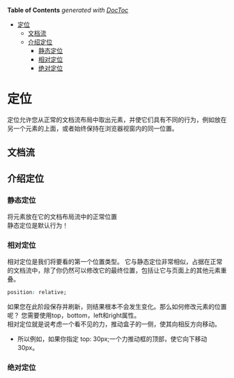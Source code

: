 <!-- START doctoc generated TOC please keep comment here to allow auto update -->
<!-- DON'T EDIT THIS SECTION, INSTEAD RE-RUN doctoc TO UPDATE -->
**Table of Contents**  *generated with [DocToc](https://github.com/thlorenz/doctoc)*

- [定位](#%E5%AE%9A%E4%BD%8D)
  - [文档流](#%E6%96%87%E6%A1%A3%E6%B5%81)
  - [介绍定位](#%E4%BB%8B%E7%BB%8D%E5%AE%9A%E4%BD%8D)
    - [静态定位](#%E9%9D%99%E6%80%81%E5%AE%9A%E4%BD%8D)
    - [相对定位](#%E7%9B%B8%E5%AF%B9%E5%AE%9A%E4%BD%8D)
    - [绝对定位](#%E7%BB%9D%E5%AF%B9%E5%AE%9A%E4%BD%8D)

<!-- END doctoc generated TOC please keep comment here to allow auto update -->

# 定位  
定位允许您从正常的文档流布局中取出元素，并使它们具有不同的行为，例如放在另一个元素的上面，或者始终保持在浏览器视窗内的同一位置。  
## 文档流  
## 介绍定位  
### 静态定位
将元素放在它的文档布局流中的正常位置  
静态定位是默认行为！
### 相对定位  
相对定位是我们将要看的第一个位置类型。 它与静态定位非常相似，占据在正常的文档流中，除了你仍然可以修改它的最终位置，包括让它与页面上的其他元素重叠。
```css
position: relative;
```
如果您在此阶段保存并刷新，则结果根本不会发生变化。那么如何修改元素的位置呢？ 您需要使用top，bottom，left和right属性。  
相对定位就是说考虑一个看不见的力，推动盒子的一侧，使其向相反方向移动。  
- 所以例如，如果你指定 top: 30px;一个力推动框的顶部，使它向下移动30px。
### 绝对定位



